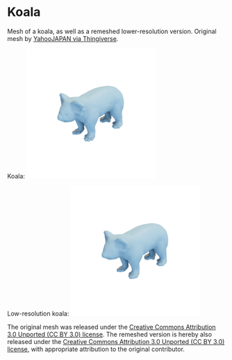 # Koala

Mesh of a koala, as well as a remeshed lower-resolution version.
Original mesh by [YahooJAPAN via Thingiverse](https://www.thingiverse.com/thing:182225).

Koala:
![koala](koala.png)

Low-resolution koala:
![koala_low_resolution](koala_low_resolution.png)

The original mesh was released under the [Creative Commons Attribution 3.0 Unported (CC BY 3.0) license](https://creativecommons.org/licenses/by/3.0/).
The remeshed version is hereby also released under the [Creative Commons Attribution 3.0 Unported (CC BY 3.0) license](https://creativecommons.org/licenses/by/3.0/), with appropriate attribution to the original contributor.

